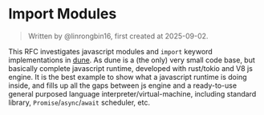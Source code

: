 # Import Modules

> Written by @linrongbin16, first created at 2025-09-02.

This RFC investigates javascript modules and `import` keyword implementations in [dune](https://github.com/aalykiot/dune). As dune is a (the only) very small code base, but basically complete javascript runtime, developed with rust/tokio and V8 js engine. It is the best example to show what a javascript runtime is doing inside, and fills up all the gaps between js engine and a ready-to-use general purposed language interpreter/virtual-machine, including standard library, `Promise`/`async`/`await` scheduler, etc.

